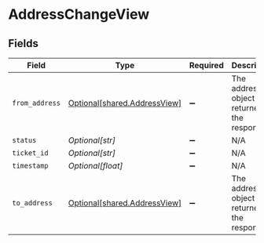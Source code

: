 # AddressChangeView


## Fields

| Field                                                              | Type                                                               | Required                                                           | Description                                                        |
| ------------------------------------------------------------------ | ------------------------------------------------------------------ | ------------------------------------------------------------------ | ------------------------------------------------------------------ |
| `from_address`                                                     | [Optional[shared.AddressView]](../../models/shared/addressview.md) | :heavy_minus_sign:                                                 | The address object returned in the response.                       |
| `status`                                                           | *Optional[str]*                                                    | :heavy_minus_sign:                                                 | N/A                                                                |
| `ticket_id`                                                        | *Optional[str]*                                                    | :heavy_minus_sign:                                                 | N/A                                                                |
| `timestamp`                                                        | *Optional[float]*                                                  | :heavy_minus_sign:                                                 | N/A                                                                |
| `to_address`                                                       | [Optional[shared.AddressView]](../../models/shared/addressview.md) | :heavy_minus_sign:                                                 | The address object returned in the response.                       |